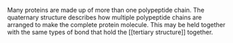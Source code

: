 Many proteins are made up of more than one polypeptide chain. The quaternary structure describes how multiple polypeptide chains are arranged to make the complete protein molecule. This may be held together with the same types of bond that hold the [[tertiary structure]] together. 